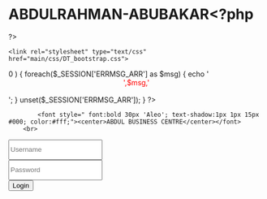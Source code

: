 # ABDULRAHMAN-ABUBAKAR<?php
?>
<html>
<head>
<title>
ABDUL BUSINEES CENTER 
</title>
    <link rel="shortcut icon" href="main/images/pos.jpg">

  <link href="main/css/bootstrap.css" rel="stylesheet">

    <link rel="stylesheet" type="text/css" href="main/css/DT_bootstrap.css">
  
  <link rel="stylesheet" href="main/css/font-awesome.min.css">
    <style type="text/css">
      body {
        padding-top: 60px;
        padding-bottom: 40px;
      }
      .sidebar-nav {
        padding: 9px 0;
      }
    </style>
    <link href="main/css/bootstrap-responsive.css" rel="stylesheet">

<link href="style.css" media="screen" rel="stylesheet" type="text/css" />
</head>
<body>
    <div class="container-fluid">
      <div class="row-fluid">
		<div class="span4">
		</div>
	
</div>
<div id="login">
<?php
if( isset($_SESSION['ERRMSG_ARR']) && is_array($_SESSION['ERRMSG_ARR']) && count($_SESSION['ERRMSG_ARR']) >0 ) {
	foreach($_SESSION['ERRMSG_ARR'] as $msg) {
		echo '<div style="color: red; text-align: center;">',$msg,'</div><br>'; 
	}
	unset($_SESSION['ERRMSG_ARR']);
}
?>
<form action="login.php" method="post">

			<font style=" font:bold 30px 'Aleo'; text-shadow:1px 1px 15px #000; color:#fff;"><center>ABDUL BUSINESS CENTRE</center></font>
		<br>

		
<div class="input-prepend">
		<span style="height:30px; width:25px;" class="add-on"><i class="icon-user icon-2x"></i></span><input style="height:40px;" type="text" name="username" Placeholder="Username"  
required/><br>
</div>
<div class="input-prepend">
	<span style="height:30px; width:25px;" class="add-on"><i class="icon-lock icon-2x"></i></span><input type="password" style="height:40px;" name="password" Placeholder="Password"  
required/><br>
		</div>
		<div class="qwe">
		 <button class="btn btn-large btn-primary btn-block pull-right" href="dashboard.html" type="submit"><i class="icon-signin icon-large"></i> Login</button>
</div>
		 </form>
</div>
</div>
</div>
</div>
</body>
</html>
